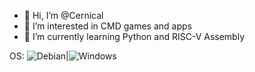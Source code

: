- 👋 Hi, I’m @Cernical
- 👀 I’m interested in CMD games and apps
- 🌱 I’m currently learning Python and RISC-V Assembly

OS: ![Debian](https://img.shields.io/badge/Debian-D70A53?style=for-the-badge&logo=debian&logoColor=white)|![Windows](https://img.shields.io/badge/Windows-0078D6?style=for-the-badge&logo=windows&logoColor=white)
<!---
- 💞️ I’m looking to collaborate on ...
- 📫 How to reach me ...


Cernical/Cernical is a ✨ special ✨ repository because its `README.md` (this file) appears on your GitHub profile.
You can click the Preview link to take a look at your changes.
--->
